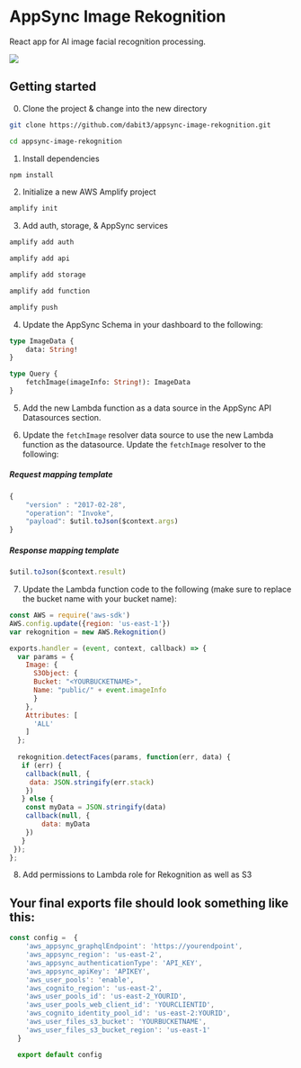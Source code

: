 # AppSync Image Rekognition

React app for AI image facial recognition processing.

![](https://i.imgur.com/pL4gveo.jpg)

## Getting started

0. Clone the project & change into the new directory

```sh
git clone https://github.com/dabit3/appsync-image-rekognition.git

cd appsync-image-rekognition
```

1. Install dependencies 

```sh
npm install
```

2. Initialize a new AWS Amplify project

```sh
amplify init
```

3. Add auth, storage, & AppSync services

```sh
amplify add auth

amplify add api

amplify add storage

amplify add function

amplify push
```

4. Update the AppSync Schema in your dashboard to the following:

```graphql
type ImageData {
	data: String!
}

type Query {
	fetchImage(imageInfo: String!): ImageData
}
```

5. Add the new Lambda function as a data source in the AppSync API Datasources section.

6. Update the `fetchImage` resolver data source to use the new Lambda function as the datasource. Update the `fetchImage` resolver to the following:

##### Request mapping template
```js
{
    "version" : "2017-02-28",
    "operation": "Invoke",
    "payload": $util.toJson($context.args)
}
```

##### Response mapping template
```js
$util.toJson($context.result)
```

7. Update the Lambda function code to the following (make sure to replace the bucket name with your bucket name):

```js
const AWS = require('aws-sdk')
AWS.config.update({region: 'us-east-1'})
var rekognition = new AWS.Rekognition()

exports.handler = (event, context, callback) => {
  var params = {
    Image: {
      S3Object: {
      Bucket: "<YOURBUCKETNAME>", 
      Name: "public/" + event.imageInfo
      }
    }, 
    Attributes: [
      'ALL'
    ]
  };
 
  rekognition.detectFaces(params, function(err, data) {
   if (err) {
    callback(null, {
     data: JSON.stringify(err.stack)
    })
   } else {
    const myData = JSON.stringify(data)
    callback(null, {
        data: myData
    })
   }
 });
};
```

8. Add permissions to Lambda role for Rekognition as well as S3

## Your final exports file should look something like this:

```js
const config =  {
    'aws_appsync_graphqlEndpoint': 'https://yourendpoint',
    'aws_appsync_region': 'us-east-2',
    'aws_appsync_authenticationType': 'API_KEY',
    'aws_appsync_apiKey': 'APIKEY',
    'aws_user_pools': 'enable',
    'aws_cognito_region': 'us-east-2',
    'aws_user_pools_id': 'us-east-2_YOURID',
    'aws_user_pools_web_client_id': 'YOURCLIENTID',
    'aws_cognito_identity_pool_id': 'us-east-2:YOURID',
    'aws_user_files_s3_bucket': 'YOURBUCKETNAME',
    'aws_user_files_s3_bucket_region': 'us-east-1'
  }

  export default config
```